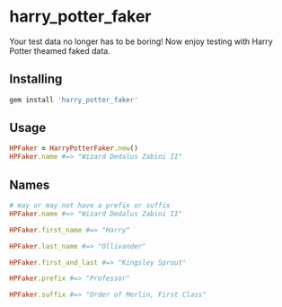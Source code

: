 # harry_potter_faker

Your test data no longer has to be boring! Now enjoy testing with Harry Potter theamed faked data. 

## Installing

```ruby 
gem install 'harry_potter_faker'
```

## Usage 

```ruby 
HPFaker = HarryPotterFaker.new()
HPFaker.name #=> "Wizard Dedalus Zabini II" 
```

## Names

```ruby 
# may or may not have a prefix or suffix
HPFaker.name #=> "Wizard Dedalus Zabini II" 

HPFaker.first_name #=> "Harry" 

HPFaker.last_name #=> "Ollivander" 

HPFaker.first_and_last #=> "Kingsley Sprout" 

HPFaker.prefix #=> "Professor" 

HPFaker.suffix #=> "Order of Merlin, First Class" 
```

